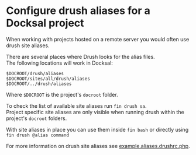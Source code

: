 # Configure drush aliases for a Docksal project

When working with projects hosted on a remote server you would often use drush site aliases.

There are several places where Drush looks for the alias files.  
The following locations will work in Docksal:

```
$DOCROOT/drush/aliases
$DOCROOT/sites/all/drush/aliases
$DOCROOT/../drush/aliases
```

Where `$DOCROOT` is the project's `docroot` folder.

To check the list of available site aliases run `fin drush sa`.  
Project specific site aliases are only visible when running drush within the project's `docroot` folders.

With site aliases in place you can use them inside `fin bash` or directly using `fin drush @alias command`

For more information on drush site aliases see [example.aliases.drushrc.php](https://github.com/drush-ops/drush/blob/master/examples/example.aliases.drushrc.php).
